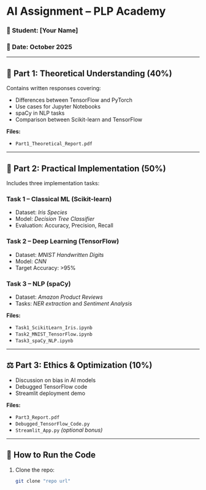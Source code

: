 # AI Assignment – PLP Academy

### 👤 Student: [Your Name]
### 📅 Date: October 2025

---

## 📘 Part 1: Theoretical Understanding (40%)
Contains written responses covering:
- Differences between TensorFlow and PyTorch
- Use cases for Jupyter Notebooks
- spaCy in NLP tasks
- Comparison between Scikit-learn and TensorFlow

**Files:**  
- `Part1_Theoretical_Report.pdf`

---

## 🧠 Part 2: Practical Implementation (50%)
Includes three implementation tasks:

### Task 1 – Classical ML (Scikit-learn)
- Dataset: *Iris Species*
- Model: *Decision Tree Classifier*
- Evaluation: Accuracy, Precision, Recall

### Task 2 – Deep Learning (TensorFlow)
- Dataset: *MNIST Handwritten Digits*
- Model: *CNN*
- Target Accuracy: >95%

### Task 3 – NLP (spaCy)
- Dataset: *Amazon Product Reviews*
- Tasks: *NER extraction* and *Sentiment Analysis*

**Files:**  
- `Task1_ScikitLearn_Iris.ipynb`  
- `Task2_MNIST_TensorFlow.ipynb`  
- `Task3_spaCy_NLP.ipynb`

---

## ⚖️ Part 3: Ethics & Optimization (10%)
- Discussion on bias in AI models  
- Debugged TensorFlow code  
- Streamlit deployment demo

**Files:**  
- `Part3_Report.pdf`  
- `Debugged_TensorFlow_Code.py`  
- `Streamlit_App.py` *(optional bonus)*

---

## 🚀 How to Run the Code
1. Clone the repo:
   ```bash
   git clone "repo url"
